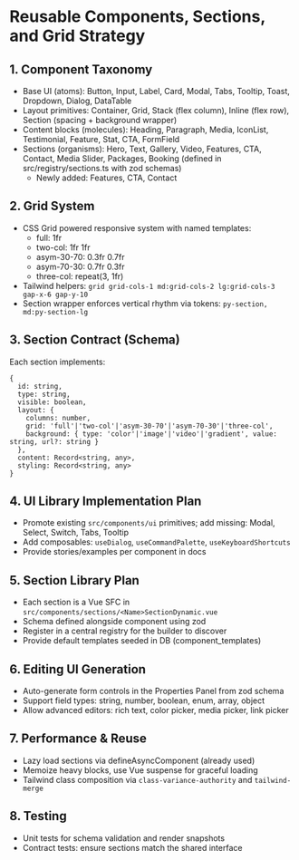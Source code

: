 # Reusable Components, Sections, and Grid Strategy

## 1. Component Taxonomy
- Base UI (atoms): Button, Input, Label, Card, Modal, Tabs, Tooltip, Toast, Dropdown, Dialog, DataTable
- Layout primitives: Container, Grid, Stack (flex column), Inline (flex row), Section (spacing + background wrapper)
- Content blocks (molecules): Heading, Paragraph, Media, IconList, Testimonial, Feature, Stat, CTA, FormField
- Sections (organisms): Hero, Text, Gallery, Video, Features, CTA, Contact, Media Slider, Packages, Booking (defined in src/registry/sections.ts with zod schemas)
  - Newly added: Features, CTA, Contact

## 2. Grid System
- CSS Grid powered responsive system with named templates:
  - full: 1fr
  - two-col: 1fr 1fr
  - asym-30-70: 0.3fr 0.7fr
  - asym-70-30: 0.7fr 0.3fr
  - three-col: repeat(3, 1fr)
- Tailwind helpers: `grid grid-cols-1 md:grid-cols-2 lg:grid-cols-3 gap-x-6 gap-y-10`
- Section wrapper enforces vertical rhythm via tokens: `py-section, md:py-section-lg`

## 3. Section Contract (Schema)
Each section implements:
```
{
  id: string,
  type: string,
  visible: boolean,
  layout: {
    columns: number,
    grid: 'full'|'two-col'|'asym-30-70'|'asym-70-30'|'three-col',
    background: { type: 'color'|'image'|'video'|'gradient', value: string, url?: string }
  },
  content: Record<string, any>,
  styling: Record<string, any>
}
```

## 4. UI Library Implementation Plan
- Promote existing `src/components/ui` primitives; add missing: Modal, Select, Switch, Tabs, Tooltip
- Add composables: `useDialog`, `useCommandPalette`, `useKeyboardShortcuts`
- Provide stories/examples per component in docs

## 5. Section Library Plan
- Each section is a Vue SFC in `src/components/sections/<Name>SectionDynamic.vue`
- Schema defined alongside component using zod
- Register in a central registry for the builder to discover
- Provide default templates seeded in DB (component_templates)

## 6. Editing UI Generation
- Auto-generate form controls in the Properties Panel from zod schema
- Support field types: string, number, boolean, enum, array, object
- Allow advanced editors: rich text, color picker, media picker, link picker

## 7. Performance & Reuse
- Lazy load sections via defineAsyncComponent (already used)
- Memoize heavy blocks, use Vue suspense for graceful loading
- Tailwind class composition via `class-variance-authority` and `tailwind-merge`

## 8. Testing
- Unit tests for schema validation and render snapshots
- Contract tests: ensure sections match the shared interface
